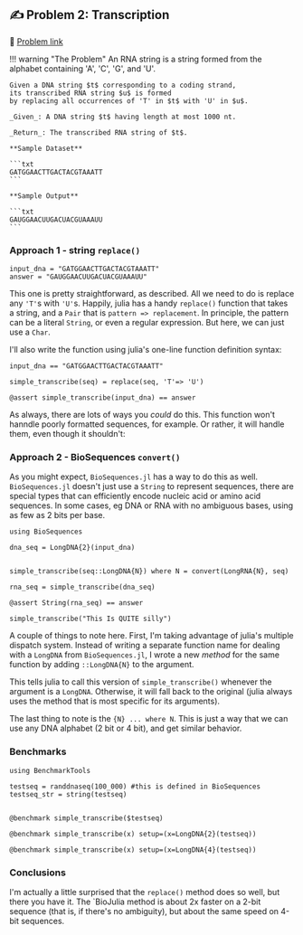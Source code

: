 
## ✍️ Problem 2: Transcription

🤔 [Problem link](https://rosalind.info/problems/rna/)

!!! warning "The Problem"
    An RNA string is a string formed from the alphabet containing 'A', 'C', 'G', and 'U'.

    Given a DNA string $t$ corresponding to a coding strand,
    its transcribed RNA string $u$ is formed
    by replacing all occurrences of 'T' in $t$ with 'U' in $u$.

    _Given_: A DNA string $t$ having length at most 1000 nt.

    _Return_: The transcribed RNA string of $t$.

    **Sample Dataset**

    ```txt
    GATGGAACTTGACTACGTAAATT
    ```

    **Sample Output**

    ```txt
    GAUGGAACUUGACUACGUAAAUU
    ```

### Approach 1 - string `replace()`

```@example rna; output=false
input_dna = "GATGGAACTTGACTACGTAAATT"
answer = "GAUGGAACUUGACUACGUAAAUU"
```

This one is pretty straightforward, as described.
All we need to do is replace any `'T'`s with `'U'`s.
Happily, julia has a handy `replace()` function
that takes a string, and a `Pair` that is `pattern => replacement`.
In principle, the pattern can be a literal `String`,
or even a regular expression. But here, we can just use a `Char`.

I'll also write the function using julia's one-line function definition syntax:


```@example rna
input_dna == "GATGGAACTTGACTACGTAAATT"

simple_transcribe(seq) = replace(seq, 'T'=> 'U')

@assert simple_transcribe(input_dna) == answer
```

As always, there are lots of ways you *could* do this.
This function won't hanndle poorly formatted sequences,
for example. Or rather, it will handle them, even though it shouldn't:

### Approach 2 - BioSequences `convert()`

As you might expect, `BioSequences.jl` has a way to do this as well.
`BioSequences.jl` doesn't just use a `String` to represent sequences,
there are special types that can efficiently encode nucleic acid
or amino acid sequences.
In some cases, eg DNA or RNA with no ambiguous bases, using as few as 2 bits
per base.

```@example rna
using BioSequences

dna_seq = LongDNA{2}(input_dna)


simple_transcribe(seq::LongDNA{N}) where N = convert(LongRNA{N}, seq)

rna_seq = simple_transcribe(dna_seq)
```

```@example rna
@assert String(rna_seq) == answer
```

```@example rna
simple_transcribe("This Is QUITE silly")
```



A couple of things to note here. First,
I'm taking advantage of julia's multiple dispatch system.
Instead of writing a separate function name for dealing with
a `LongDNA` from `BioSequences.jl`, I wrote a new *method*
for the same function by adding `::LongDNA{N}` to the argument.

This tells julia to call this version of `simple_transcribe()`
whenever the argument is a `LongDNA`. Otherwise, it will fall back to the original
(julia always uses the method that is most specific for its arguments).

The last thing to note is the `{N} ... where N`. This is just a way
that we can use any DNA alphabet (2 bit or 4 bit), and get similar behavior.


### Benchmarks


```@example rna
using BenchmarkTools

testseq = randdnaseq(100_000) #this is defined in BioSequences
testseq_str = string(testseq)


@benchmark simple_transcribe($testseq)
```


```@example rna
@benchmark simple_transcribe(x) setup=(x=LongDNA{2}(testseq))
```

```@example rna
@benchmark simple_transcribe(x) setup=(x=LongDNA{4}(testseq))
```



### Conclusions

I'm actually a little surprised that the `replace()` method does so well,
but there you have it. The `BioJulia method is about 2x faster on a 2-bit sequence
(that is, if there's no ambiguity), but about the same speed on 4-bit sequences.

